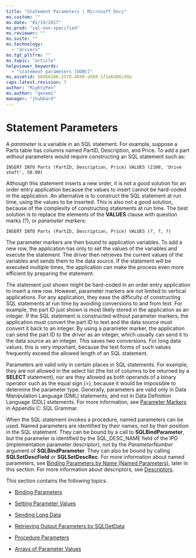 ```yaml
---
title: "Statement Parameters | Microsoft Docs"
ms.custom: ""
ms.date: "01/19/2017"
ms.prod: "sql-non-specified"
ms.reviewer: ""
ms.suite: ""
ms.technology: 
  - "drivers"
ms.tgt_pltfrm: ""
ms.topic: "article"
helpviewer_keywords: 
  - "statement parameters [ODBC]"
ms.assetid: 58d5b166-2578-4699-a560-1f1e6d86c49a
caps.latest.revision: 7
author: "MightyPen"
ms.author: "genemi"
manager: "jhubbard"
---
```

# Statement Parameters
A *parameter* is a variable in an SQL statement. For example, suppose a Parts table has columns named PartID, Description, and Price. To add a part without parameters would require constructing an SQL statement such as:  
  
```  
INSERT INTO Parts (PartID, Description, Price) VALUES (2100, 'Drive shaft', 50.00)  
```  
  
 Although this statement inserts a new order, it is not a good solution for an order entry application because the values to insert cannot be hard-coded in the application. An alternative is to construct the SQL statement at run time, using the values to be inserted. This is also not a good solution, because of the complexity of constructing statements at run time. The best solution is to replace the elements of the **VALUES** clause with question marks (?), or *parameter markers*:  
  
```  
INSERT INTO Parts (PartID, Description, Price) VALUES (?, ?, ?)  
```  
  
 The parameter markers are then bound to application variables. To add a new row, the application has only to set the values of the variables and execute the statement. The driver then retrieves the current values of the variables and sends them to the data source. If the statement will be executed multiple times, the application can make the process even more efficient by preparing the statement.  
  
 The statement just shown might be hard-coded in an order entry application to insert a new row. However, parameter markers are not limited to vertical applications. For any application, they ease the difficulty of constructing SQL statements at run time by avoiding conversions to and from text. For example, the part ID just shown is most likely stored in the application as an integer. If the SQL statement is constructed without parameter markers, the application must convert the part ID to text and the data source must convert it back to an integer. By using a parameter marker, the application can send the part ID to the driver as an integer, which usually can send it to the data source as an integer. This saves two conversions. For long data values, this is very important, because the text forms of such values frequently exceed the allowed length of an SQL statement.  
  
 Parameters are valid only in certain places in SQL statements. For example, they are not allowed in the select list (the list of columns to be returned by a **SELECT** statement), nor are they allowed as both operands of a binary operator such as the equal sign (=), because it would be impossible to determine the parameter type. Generally, parameters are valid only in Data Manipulation Language (DML) statements, and not in Data Definition Language (DDL) statements. For more information, see [Parameter Markers](../../../odbc/reference/appendixes/parameter-markers.md) in Appendix C: SQL Grammar.  
  
 When the SQL statement invokes a procedure, named parameters can be used. Named parameters are identified by their names, not by their position in the SQL statement. They can be bound by a call to **SQLBindParameter**, but the parameter is identified by the SQL_DESC_NAME field of the IPD (implementation parameter descriptor), not by the *ParameterNumber* argument of **SQLBindParameter**. They can also be bound by calling **SQLSetDescField** or **SQLSetDescRec**. For more information about named parameters, see [Binding Parameters by Name (Named Parameters)](../../../odbc/reference/develop-app/binding-parameters-by-name-named-parameters.md), later in this section. For more information about descriptors, see [Descriptors](../../../odbc/reference/develop-app/descriptors.md).  
  
 This section contains the following topics.  
  
-   [Binding Parameters](../../../odbc/reference/develop-app/binding-parameters-odbc.md)  
  
-   [Setting Parameter Values](../../../odbc/reference/develop-app/setting-parameter-values.md)  
  
-   [Sending Long Data](../../../odbc/reference/develop-app/sending-long-data.md)  
  
-   [Retrieving Output Parameters by SQLGetData](../../../odbc/reference/develop-app/retrieving-output-parameters-using-sqlgetdata.md)  
  
-   [Procedure Parameters](../../../odbc/reference/develop-app/procedure-parameters.md)  
  
-   [Arrays of Parameter Values](../../../odbc/reference/develop-app/arrays-of-parameter-values.md)